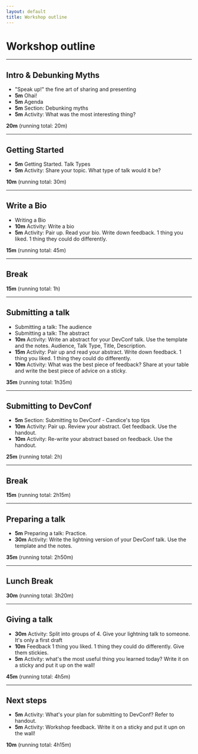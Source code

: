 ```yaml
---
layout: default
title: Workshop outline
---
```


# Workshop outline

---

## Intro & Debunking Myths

- "Speak up!" the fine art of sharing and presenting
- **5m** Ohai!
- **5m** Agenda
- **5m** Section: Debunking myths
- **5m** Activity: What was the most interesting thing?

**20m** (running total: 20m)

---

## Getting Started

- **5m** Getting Started. Talk Types
- **5m** Activity: Share your topic. What type of talk would it be?

**10m** (running total: 30m)

---

## Write a Bio

- Writing a Bio
- **10m** Activity: Write a bio
- **5m** Activity: Pair up. Read your bio. Write down feedback. 1 thing you liked. 1 thing they could do differently.

**15m** (running total: 45m)

---

## Break

**15m** (running total: 1h)

---

## Submitting a talk

- Submitting a talk: The audience
- Submitting a talk: The abstract
- **10m** Activity: Write an abstract for your DevConf talk. Use the template and the notes. Audience, Talk Type, Title, Description.
- **15m** Activity: Pair up and read your abstract. Write down feedback. 1 thing you liked. 1 thing they could do differently.
- **10m** Activity: What was the best piece of feedback? Share at your table and write the best piece of advice on a sticky.

**35m** (running total: 1h35m)

---

## Submitting to DevConf

- **5m** Section: Submitting to DevConf - Candice's top tips
- **10m** Activity: Pair up. Review your abstract. Get feedback. Use the handout.
- **10m** Activity: Re-write your abstract based on feedback. Use the handout.

**25m** (running total: 2h)

---

## Break

**15m** (running total: 2h15m)

---

## Preparing a talk

- **5m** Preparing a talk: Practice.
- **30m** Activity: Write the lightning version of your DevConf talk. Use the template and the notes.

**35m** (running total: 2h50m)

---

## Lunch Break

**30m** (running total: 3h20m)

---

## Giving a talk

- **30m** Activity: Split into groups of 4. Give your lightning talk to someone. It's only a first draft
- **10m** Feedback 1 thing you liked. 1 thing they could do differently. Give them stickies.
- **5m** Activity: what's the most useful thing you learned today? Write it on a sticky and put it up on the wall!

**45m** (running total: 4h5m)

---

## Next steps

- **5m** Activity: What's your plan for submitting to DevConf? Refer to handout.
- **5m** Activity: Workshop feedback. Write it on a sticky and put it upn on the wall!

**10m** (running total: 4h15m)
